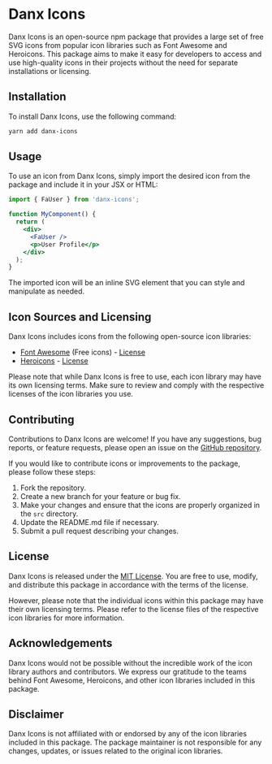 # Danx Icons

Danx Icons is an open-source npm package that provides a large set of free SVG icons from popular icon libraries such as Font Awesome and Heroicons. This package aims to make it easy for developers to access and use high-quality icons in their projects without the need for separate installations or licensing.

## Installation

To install Danx Icons, use the following command:

```bash
yarn add danx-icons
```

## Usage

To use an icon from Danx Icons, simply import the desired icon from the package and include it in your JSX or HTML:

```jsx
import { FaUser } from 'danx-icons';

function MyComponent() {
  return (
    <div>
      <FaUser />
      <p>User Profile</p>
    </div>
  );
}
```

The imported icon will be an inline SVG element that you can style and manipulate as needed.

## Icon Sources and Licensing

Danx Icons includes icons from the following open-source icon libraries:

- [Font Awesome](https://fontawesome.com/) (Free icons) - [License](https://fontawesome.com/license/free)
- [Heroicons](https://heroicons.com/) - [License](https://github.com/tailwindlabs/heroicons/blob/master/LICENSE)

Please note that while Danx Icons is free to use, each icon library may have its own licensing terms. Make sure to review and comply with the respective licenses of the icon libraries you use.

## Contributing

Contributions to Danx Icons are welcome! If you have any suggestions, bug reports, or feature requests, please open an issue on the [GitHub repository](https://github.com/yourusername/danx-icons).

If you would like to contribute icons or improvements to the package, please follow these steps:

1. Fork the repository.
2. Create a new branch for your feature or bug fix.
3. Make your changes and ensure that the icons are properly organized in the `src` directory.
4. Update the README.md file if necessary.
5. Submit a pull request describing your changes.

## License

Danx Icons is released under the [MIT License](https://opensource.org/licenses/MIT). You are free to use, modify, and distribute this package in accordance with the terms of the license.

However, please note that the individual icons within this package may have their own licensing terms. Please refer to the license files of the respective icon libraries for more information.

## Acknowledgements

Danx Icons would not be possible without the incredible work of the icon library authors and contributors. We express our gratitude to the teams behind Font Awesome, Heroicons, and other icon libraries included in this package.

## Disclaimer

Danx Icons is not affiliated with or endorsed by any of the icon libraries included in this package. The package maintainer is not responsible for any changes, updates, or issues related to the original icon libraries.
